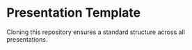# Presentation Template

Cloning this repository ensures a standard structure across all presentations.

